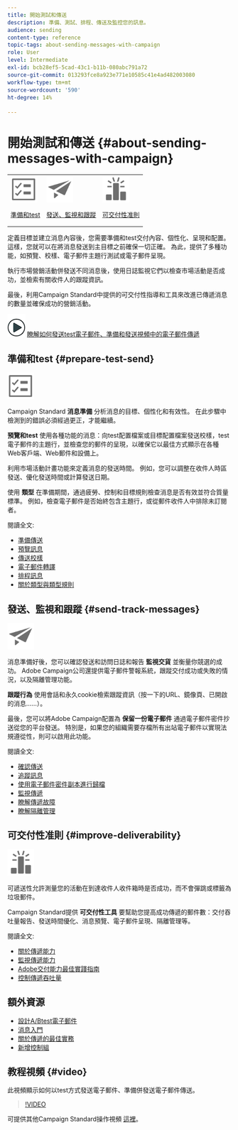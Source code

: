 ```yaml
---
title: 開始測試和傳送
description: 準備、測試、排程、傳送及監控您的訊息。
audience: sending
content-type: reference
topic-tags: about-sending-messages-with-campaign
role: User
level: Intermediate
exl-id: bcb28ef5-5cad-43c1-b11b-080abc791a72
source-git-commit: 013293fce8a923e771e10585c41e4ad482003080
workflow-type: tm+mt
source-wordcount: '590'
ht-degree: 14%

---
```


# 開始測試和傳送 {#about-sending-messages-with-campaign}

<table>
<tr>
<td><img src="assets/do-not-localize/icon_prepare.svg" width="60px"><p><a href="#prepare-test-send">準備和test</a></p></td>
<td><img src="assets/do-not-localize/icon_send.svg" width="60px"><p><a href="#send-track-messages">發送、監視和跟蹤</a></p></td>
<td><img src="assets/do-not-localize/icon_deliverability.svg" width="60px"><p><a href="#improve-deliverability">可交付性准則</a></p></td></tr>
</table>

定義目標並建立消息內容後，您需要準備和test交付內容、個性化、呈現和配置。 這樣，您就可以在將消息發送到主目標之前確保一切正確。 為此，提供了多種功能，如預覽、校樣、電子郵件主題行測試或電子郵件呈現。

執行市場營銷活動併發送不同消息後，使用日誌監視它們以檢查市場活動是否成功，並檢索有關收件人的跟蹤資訊。

最後，利用Campaign Standard中提供的可交付性指導和工具來改進已傳遞消息的數量並確保成功的營銷活動。

![](assets/do-not-localize/how-to-video.png) [瞭解如何發送test電子郵件、準備和發送視頻中的電子郵件傳遞](#video)

## 準備和test {#prepare-test-send}

<img src="assets/do-not-localize/icon_prepare.svg" width="60px">

Campaign Standard **消息準備** 分析消息的目標、個性化和有效性。 在此步驟中檢測到的錯誤必須經過更正，才能繼續。

**預覽和test** 使用各種功能的消息：向test配置檔案或目標配置檔案發送校樣，test電子郵件的主題行，並檢查您的郵件的呈現，以確保它以最佳方式顯示在各種Web客戶端、Web郵件和設備上。

利用市場活動計畫功能來定義消息的發送時間。 例如，您可以調整在收件人時區發送、優化發送時間或計算發送日期。

使用 **類型** 在準備期間，通過疲勞、控制和目標規則檢查消息是否有效並符合質量標準。 例如，檢查電子郵件是否始終包含主題行，或從郵件收件人中排除未訂閱者。

閱讀全文:

* [準備傳送](../../sending/using/preparing-the-send.md)
* [預覽訊息](../../sending/using/previewing-messages.md)
* [傳送校樣](../../sending/using/sending-proofs.md)
* [電子郵件轉譯](../../sending/using/email-rendering.md)
* [排程訊息](../../sending/using/about-scheduling-messages.md)
* [關於類型與類型規則](../../sending/using/about-typology-rules.md)

## 發送、監視和跟蹤 {#send-track-messages}

<img src="assets/do-not-localize/icon_send.svg"  width="60px">

消息準備好後，您可以確認發送和訪問日誌和報告 **監視交貨** 並衡量你競選的成功。 Adobe Campaign公司還提供電子郵件警報系統，跟蹤交付成功或失敗的情況，以及隔離管理功能。

**跟蹤行為** 使用會話和永久cookie檢索跟蹤資訊（按一下的URL、鏡像頁、已開啟的消息……）。

最後，您可以將Adobe Campaign配置為 **保留一份電子郵件** 通過電子郵件密件抄送從您的平台發送。 特別是，如果您的組織需要存檔所有出站電子郵件以實現法規遵從性，則可以啟用此功能。

閱讀全文:

* [確認傳送](../../sending/using/confirming-the-send.md)
* [追蹤訊息](../../sending/using/tracking-messages.md)
* [使用電子郵件密件副本進行歸檔](../../sending/using/archiving.md)
* [監視傳遞](../../sending/using/monitoring-a-delivery.md)
* [瞭解傳遞故障](../../sending/using/understanding-delivery-failures.md)
* [瞭解隔離管理](../../sending/using/understanding-quarantine-management.md)

## 可交付性准則 {#improve-deliverability}

<img src="assets/do-not-localize/icon_deliverability.svg"  width="60px">

可遞送性允許測量您的活動在到達收件人收件箱時是否成功，而不會彈跳或標籤為垃圾郵件。

Campaign Standard提供 **可交付性工具** 要幫助您提高成功傳遞的郵件數：交付吞吐量報告、發送時間優化、消息預覽、電子郵件呈現、隔離管理等。

閱讀全文:

* [關於傳遞能力](../../sending/using/about-deliverability.md)
* [監視傳遞能力](../../sending/using/monitor-deliverability.md)
* [Adobe交付能力最佳實踐指南](https://experienceleague.adobe.com/docs/deliverability-learn/deliverability-best-practice-guide/introduction.html?lang=zh-Hant)
* [控制傳遞吞吐量](../../reporting/using/delivery-throughput.md)

## 額外資源

* [設計A/Btest電子郵件](../../channels/using/designing-an-a-b-test-email.md)
* [消息入門](../../channels/using/key-steps-to-send-a-message.md)
* [關於傳遞的最佳實務](../../sending/using/delivery-best-practices.md)
* [新增控制組](../../sending/using/control-group.md)

## 教程視頻 {#video}

此視頻顯示如何以test方式發送電子郵件、準備併發送電子郵件傳送。

>[!VIDEO](https://video.tv.adobe.com/v/24013/)

可提供其他Campaign Standard操作視頻 [這裡](https://experienceleague.adobe.com/docs/campaign-standard-learn/tutorials/overview.html?lang=zh-Hant)。
